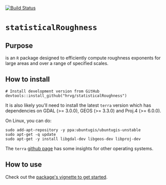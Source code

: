 [![Build Status](https://travis-ci.com/hrvg/statisticalRoughness.svg?token=Dx1gYTrTiuxgW9Sq3s3q&branch=master)](https://travis-ci.com/hrvg/statisticalRoughness)

# `statisticalRoughness`

## Purpose

 is an `R` package designed to efficiently compute roughness exponents for large areas and over a range of specified scales.

## How to install

```
# Install development version from GitHub
devtools::install_github("hrvg/statisticalRoughness")
```

It is also likely you'll need to install the latest `terra` version which has dependencies on GDAL (>= 3.0.0), GEOS (>= 3.3.0) and Proj.4 (>= 6.0.0).

On Linux, you can do:

```
sudo add-apt-repository -y ppa:ubuntugis/ubuntugis-unstable
sudo apt-get -q update
sudo apt-get -y install libgdal-dev libgeos-dev libproj-dev 
```

The `terra` [github page](https://github.com/rspatial/terra) has some insights for other operating systems.

## How to use

Check out the [package's vignette to get started](articles/getting-started.html).